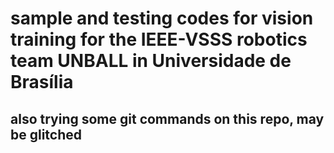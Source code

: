 # sample and testing codes for vision training for the IEEE-VSSS robotics team UNBALL in Universidade de Brasília

## also trying some git commands on this repo, may be glitched